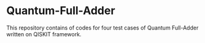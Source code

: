 # Quantum-Full-Adder
This repository contains of codes for four test cases of Quantum Full-Adder written on QISKIT framework.
